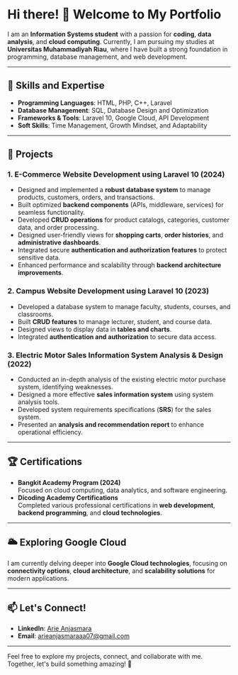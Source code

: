 # Hi there! 👋 Welcome to My Portfolio  

I am an **Information Systems student** with a passion for **coding**, **data analysis**, and **cloud computing**. Currently, I am pursuing my studies at **Universitas Muhammadiyah Riau**, where I have built a strong foundation in programming, database management, and web development.  

---

## 🚀 Skills and Expertise  

- **Programming Languages**: HTML, PHP, C++, Laravel  
- **Database Management**: SQL, Database Design and Optimization  
- **Frameworks & Tools**: Laravel 10, Google Cloud, API Development  
- **Soft Skills**: Time Management, Growth Mindset, and Adaptability  

---

## 💼 Projects  

### **1. E-Commerce Website Development using Laravel 10** (2024)  
- Designed and implemented a **robust database system** to manage products, customers, orders, and transactions.  
- Built optimized **backend components** (APIs, middleware, services) for seamless functionality.  
- Developed **CRUD operations** for product catalogs, categories, customer data, and order processing.  
- Designed user-friendly views for **shopping carts**, **order histories**, and **administrative dashboards**.  
- Integrated secure **authentication and authorization features** to protect sensitive data.  
- Enhanced performance and scalability through **backend architecture improvements**.  

### **2. Campus Website Development using Laravel 10** (2023)  
- Developed a database system to manage faculty, students, courses, and classrooms.  
- Built **CRUD features** to manage lecturer, student, and course data.  
- Designed views to display data in **tables and charts**.  
- Integrated **authentication and authorization** to secure data access.  

### **3. Electric Motor Sales Information System Analysis & Design** (2022)  
- Conducted an in-depth analysis of the existing electric motor purchase system, identifying weaknesses.  
- Designed a more effective **sales information system** using system analysis tools.  
- Developed system requirements specifications (**SRS**) for the sales system.  
- Presented an **analysis and recommendation report** to enhance operational efficiency.  

---

## 🏆 Certifications  

- **Bangkit Academy Program (2024)**  
  Focused on cloud computing, data analytics, and software engineering.  
- **Dicoding Academy Certifications**  
  Completed various professional certifications in **web development**, **backend programming**, and **cloud technologies**.  

---

## 🌥️ Exploring Google Cloud  

I am currently delving deeper into **Google Cloud technologies**, focusing on **connectivity options**, **cloud architecture**, and **scalability solutions** for modern applications.  

---

## 📫 Let's Connect!  

- **LinkedIn**: [Arie Anjasmara](https://www.linkedin.com/in/arie-anjasmara-675600223/)  
- **Email**: [arieanjasmaraaa07@gmail.com](mailto:arieanjasmaraaa07@gmail.com)   

---

Feel free to explore my projects, connect, and collaborate with me. Together, let's build something amazing! 🚀  
